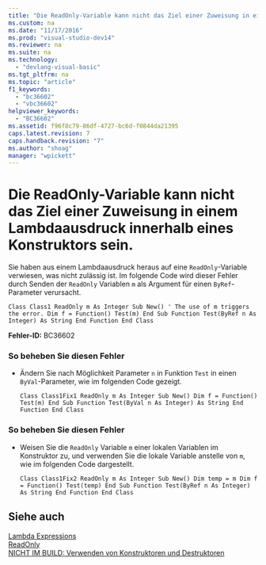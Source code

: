```yaml
---
title: "Die ReadOnly-Variable kann nicht das Ziel einer Zuweisung in einem Lambdaausdruck innerhalb eines Konstruktors sein."
ms.custom: na
ms.date: "11/17/2016"
ms.prod: "visual-studio-dev14"
ms.reviewer: na
ms.suite: na
ms.technology: 
  - "devlang-visual-basic"
ms.tgt_pltfrm: na
ms.topic: "article"
f1_keywords: 
  - "bc36602"
  - "vbc36602"
helpviewer_keywords: 
  - "BC36602"
ms.assetid: f96f8c79-86df-4727-bc6d-f0844da21395
caps.latest.revision: 7
caps.handback.revision: "7"
ms.author: "shoag"
manager: "wpickett"
---
```

# Die ReadOnly-Variable kann nicht das Ziel einer Zuweisung in einem Lambdaausdruck innerhalb eines Konstruktors sein.
Sie haben aus einem Lambdaausdruck heraus auf eine `ReadOnly`\-Variable verwiesen, was nicht zulässig ist. Im folgende Code wird dieser Fehler durch Senden der `ReadOnly` Variablen `m` als Argument für einen `ByRef`\-Parameter verursacht.  
  
```vb#  
Class Class1 ReadOnly m As Integer Sub New() ' The use of m triggers the error. Dim f = Function() Test(m) End Sub Function Test(ByRef n As Integer) As String End Function End Class  
```  
  
 **Fehler\-ID:** BC36602  
  
### So beheben Sie diesen Fehler  
  
-   Ändern Sie nach Möglichkeit Parameter `n` in Funktion `Test` in einen `ByVal`\-Parameter, wie im folgenden Code gezeigt.  
  
    ```vb#  
    Class Class1Fix1 ReadOnly m As Integer Sub New() Dim f = Function() Test(m) End Sub Function Test(ByVal n As Integer) As String End Function End Class  
    ```  
  
### So beheben Sie diesen Fehler  
  
-   Weisen Sie die `ReadOnly` Variable `m` einer lokalen Variablen im Konstruktor zu, und verwenden Sie die lokale Variable anstelle von `m`, wie im folgenden Code dargestellt.  
  
    ```vb#  
    Class Class1Fix2 ReadOnly m As Integer Sub New() Dim temp = m Dim f = Function() Test(temp) End Sub Function Test(ByRef n As Integer) As String End Function End Class  
    ```  
  
## Siehe auch  
 [Lambda Expressions](../Topic/Lambda%20Expressions%20\(Visual%20Basic\).md)   
 [ReadOnly](../Topic/ReadOnly%20\(Visual%20Basic\).md)   
 [NICHT IM BUILD: Verwenden von Konstruktoren und Destruktoren](assetId:///548eebe1-86c4-4377-b2f5-447cb8be3d90)